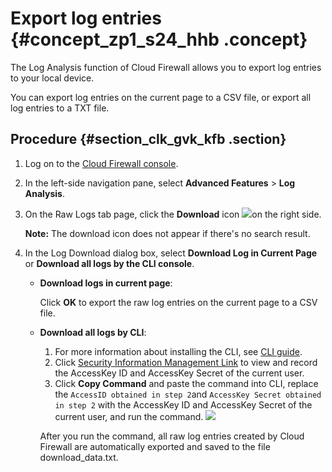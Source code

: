 # Export log entries {#concept_zp1_s24_hhb .concept}

The Log Analysis function of Cloud Firewall allows you to export log entries to your local device.

You can export log entries on the current page to a CSV file, or export all log entries to a TXT file.

## Procedure {#section_clk_gvk_kfb .section}

1.  Log on to the [Cloud Firewall console](https://partners-intl.console.aliyun.com/#/cfwnext).
2.  In the left-side navigation pane, select **Advanced Features** \> **Log Analysis**.
3.  On the Raw Logs tab page, click the **Download** icon ![](http://static-aliyun-doc.oss-cn-hangzhou.aliyuncs.com/assets/img/154313/156825363343249_en-US.png)on the right side.

    **Note:** The download icon does not appear if there's no search result.

4.  In the Log Download dialog box, select **Download Log in Current Page** or **Download all logs by the CLI console**.
    -   **Download logs in current page**:

        Click **OK** to export the raw log entries on the current page to a CSV file.

    -   **Download all logs by CLI**:

        1.  For more information about installing the CLI, see [CLI guide](https://github.com/aliyun/aliyun-log-cli/blob/master/README.md#installation).
        2.  Click [Security Information Management Link](https://usercenter.console.aliyun.com/#/manage/ak) to view and record the AccessKey ID and AccessKey Secret of the current user.
        3.  Click **Copy Command** and paste the command into CLI, replace the `AccessID obtained in step 2`and `AccessKey Secret obtained in step 2` with the AccessKey ID and AccessKey Secret of the current user, and run the command.
        ![](http://static-aliyun-doc.oss-cn-hangzhou.aliyuncs.com/assets/img/154313/156825363343250_en-US.png)

        After you run the command, all raw log entries created by Cloud Firewall are automatically exported and saved to the file download\_data.txt.



